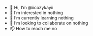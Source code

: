 - 👋 Hi, I’m @iicozykayii
- 👀 I’m interested in nothing
- 🌱 I’m currently learning nothing
- 💞️ I’m looking to collaborate on nothing
- 📫 How to reach me no 

<!---
iicozykayii/iicozykayii is a ✨ special ✨ repository because its `README.md` (this file) appears on your GitHub profile.
You can click the Preview link to take a look at your changes.
--->
